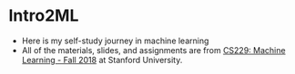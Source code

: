# Intro2ML

- Here is my self-study journey in machine learning
- All of the materials, slides, and assignments are from [CS229: Machine Learning - Fall 2018](https://cs229.stanford.edu/) at Stanford University.
